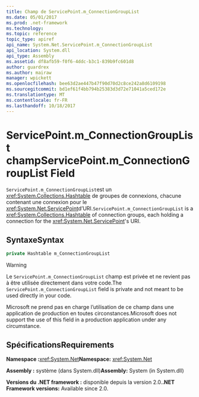 ```yaml
---
title: Champ de ServicePoint.m_ConnectionGroupList
ms.date: 05/01/2017
ms.prod: .net-framework
ms.technology: 
ms.topic: reference
topic_type: apiref
api_name: System.Net.ServicePoint.m_ConnectionGroupList
api_location: System.dll
api_type: Assembly
ms.assetid: df8afb59-f0f6-4ddc-b3c1-839b9fc601d8
author: guardrex
ms.author: mairaw
manager: wpickett
ms.openlocfilehash: bee63d2ae447b47f90d70d2c8ce242a8d6109198
ms.sourcegitcommit: bd1ef61f4bb794b25383d3d72e71041a5ced172e
ms.translationtype: MT
ms.contentlocale: fr-FR
ms.lasthandoff: 10/18/2017
---
```

# <a name="servicepointmconnectiongrouplist-field"></a><span data-ttu-id="f8616-102">ServicePoint.m\_ConnectionGroupList champ</span><span class="sxs-lookup"><span data-stu-id="f8616-102">ServicePoint.m\_ConnectionGroupList Field</span></span>

<span data-ttu-id="f8616-103">`ServicePoint.m_ConnectionGroupList`est un <xref:System.Collections.Hashtable> de groupes de connexions, chacune contenant une connexion pour le <xref:System.Net.ServicePoint>d’URI.</span><span class="sxs-lookup"><span data-stu-id="f8616-103">`ServicePoint.m_ConnectionGroupList` is a <xref:System.Collections.Hashtable> of connection groups, each holding a connection for the <xref:System.Net.ServicePoint>'s URI.</span></span>

## <a name="syntax"></a><span data-ttu-id="f8616-104">Syntaxe</span><span class="sxs-lookup"><span data-stu-id="f8616-104">Syntax</span></span>
  
```csharp  
private Hashtable m_ConnectionGroupList
```

> [!WARNING]
> <span data-ttu-id="f8616-105">Le `ServicePoint.m_ConnectionGroupList` champ est privée et ne revient pas à être utilisée directement dans votre code.</span><span class="sxs-lookup"><span data-stu-id="f8616-105">The `ServicePoint.m_ConnectionGroupList` field is private and not meant to be used directly in your code.</span></span>
> 
> <span data-ttu-id="f8616-106">Microsoft ne prend pas en charge l’utilisation de ce champ dans une application de production en toutes circonstances.</span><span class="sxs-lookup"><span data-stu-id="f8616-106">Microsoft does not support the use of this field in a production application under any circumstance.</span></span>

## <a name="requirements"></a><span data-ttu-id="f8616-107">Spécifications</span><span class="sxs-lookup"><span data-stu-id="f8616-107">Requirements</span></span>

<span data-ttu-id="f8616-108">**Namespace :**<xref:System.Net></span><span class="sxs-lookup"><span data-stu-id="f8616-108">**Namespace:** <xref:System.Net></span></span>

<span data-ttu-id="f8616-109">**Assembly :** système (dans System.dll)</span><span class="sxs-lookup"><span data-stu-id="f8616-109">**Assembly:** System (in System.dll)</span></span>

<span data-ttu-id="f8616-110">**Versions du .NET framework :** disponible depuis la version 2.0.</span><span class="sxs-lookup"><span data-stu-id="f8616-110">**.NET Framework versions:** Available since 2.0.</span></span>
